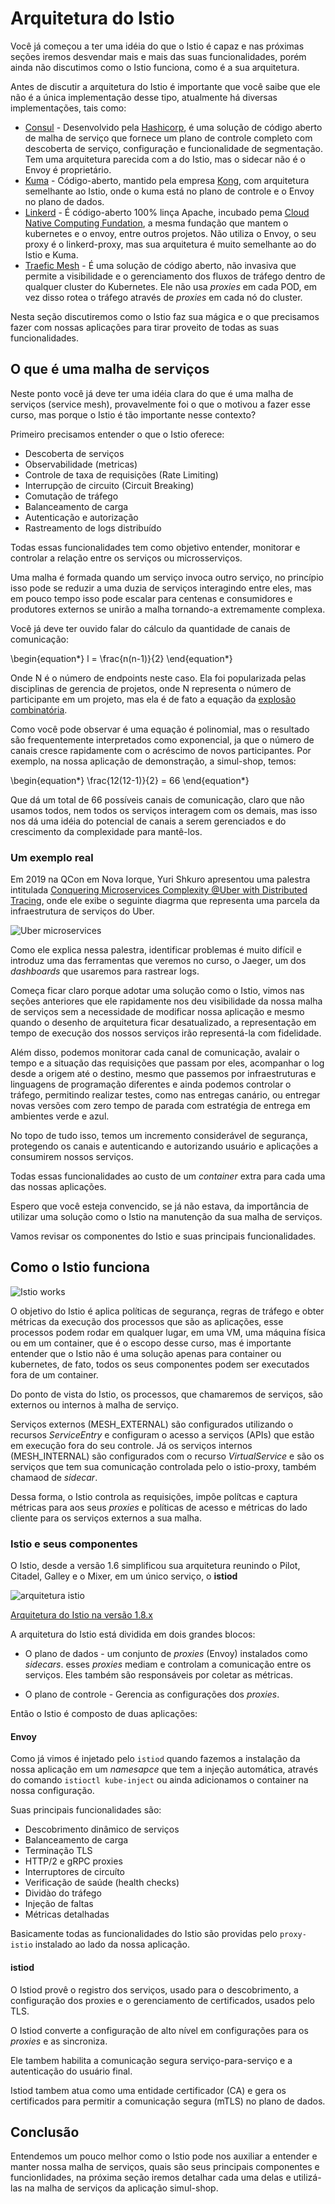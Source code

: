 # Arquitetura do Istio

Você já começou a ter uma idéia do que o Istio é capaz e nas próximas seções iremos desvendar mais e mais das suas funcionalidades, porém ainda não discutimos como o Istio funciona, como é  a sua arquitetura.

Antes de discutir a arquitetura do Istio é importante que você saibe que ele não é a única implementação desse tipo, atualmente há diversas implementações, tais como:

* [Consul](https://www.consul.io/) - Desenvolvido pela [Hashicorp](https://www.hashicorp.com/), é uma solução de código aberto de malha de serviço que fornece um plano de controle completo com descoberta de serviço, configuração e funcionalidade de segmentação. Tem uma arquitetura parecida com a do Istio, mas o sidecar não é o Envoy é proprietário.
* [Kuma](https://kuma.io/) - Código-aberto, mantido pela empresa [Kong](https://konghq.com/), com arquitetura semelhante ao Istio, onde o kuma está no plano de controle e o Envoy no plano de dados.
* [Linkerd](https://linkerd.io/) - É código-aberto 100% linça Apache, incubado pema [Cloud Native Computing Fundation](https://www.cncf.io/), a mesma fundação que mantem o kubernetes e o envoy, entre outros projetos. Não utiliza o Envoy, o seu proxy é o linkerd-proxy, mas sua arquitetura é muito semelhante ao do Istio e Kuma.
* [Traefic Mesh](https://traefik.io/traefik-mesh/) - É uma solução de código aberto, não invasiva que permite a visibilidade e o gerenciamento dos fluxos de tráfego dentro de qualquer cluster do Kubernetes. Ele não usa _proxies_ em cada POD, em vez disso rotea o tráfego através de _proxies_ em cada nó do cluster.

Nesta seção discutiremos como o Istio faz sua mágica e o que precisamos fazer com nossas aplicações para tirar proveito de todas as suas funcionalidades.

## O que é uma malha de serviços

Neste ponto você já deve ter uma idéia clara do que é uma malha de serviços (service mesh), provavelmente foi o que o motivou a fazer esse curso, mas porque o Istio é tão importante nesse contexto?

Primeiro precisamos entender o que o Istio oferece:

* Descoberta de serviços
* Observabilidade (metricas)
* Controle de taxa de requisições (Rate Limiting)
* Interrupção de circuito (Circuit Breaking)
* Comutação de tráfego
* Balanceamento de carga
* Autenticação e autorização
* Rastreamento de logs distribuído

Todas essas funcionalidades tem como objetivo entender, monitorar e controlar a relação entre os serviços ou microsserviços.

Uma malha é formada quando um serviço invoca outro serviço, no princípio isso pode se reduzir a uma duzia de serviços interagindo entre eles, mas em pouco tempo isso pode escalar para centenas e consumidores e produtores externos se unirão a malha tornando-a extremamente complexa.

Você já deve ter ouvido falar do cálculo da quantidade de canais de comunicação:

\begin{equation*}
l = \frac{n(n-1)}{2}
\end{equation*}

Onde N é o número de endpoints neste caso. Ela foi popularizada pelas disciplinas de gerencia de projetos, onde N representa o número de participante em um projeto, mas ela é de fato a equação da [explosão combinatória](https://en.wikipedia.org/wiki/Combinatorial_explosion).

Como você pode observar é uma equação é polinomial, mas o resultado são frequentemente interpretados como exponencial, ja que o número de canais cresce rapidamente com o acréscimo de novos participantes. Por exemplo, na nossa aplicação de demonstração, a simul-shop, temos:

\begin{equation*}
\frac{12(12-1)}{2} = 66
\end{equation*}

Que dá um total de 66 possíveis canais de comunicação, claro que não usamos todos, nem todos os serviços interagem com os demais, mas isso nos dá uma idéia do potencial de canais a serem gerenciados e do crescimento da complexidade para mantê-los.

### Um exemplo real

Em 2019 na QCon em Nova Iorque, Yuri Shkuro apresentou uma palestra intitulada [Conquering Microservices Complexity @Uber with Distributed Tracing](https://youtu.be/EW9GjQNcyzI), onde ele exibe o seguinte diagrma que representa uma parcela da infraestrutura de serviços do Uber.

![Uber microservices](./assets/uber-microservices.png)

Como ele explica nessa palestra, identificar problemas é muito difícil e introduz uma das ferramentas que veremos no curso, o Jaeger, um dos _dashboards_ que usaremos para rastrear logs.

Começa ficar claro porque adotar uma solução como o Istio, vimos nas seções anteriores que ele rapidamente nos deu visibilidade da nossa malha de serviços sem a necessidade de modificar nossa aplicação e mesmo quando o desenho de arquitetura ficar desatualizado, a representação em tempo de execução dos nossos serviços irão representá-la com fidelidade.

Além disso, podemos monitorar cada canal de comunicação, avalair o tempo e a situação das requisições que passam por eles, acompanhar o log desde a origem até o destino, mesmo que passemos por infraestruturas e linguagens de programação diferentes e ainda podemos controlar o tráfego, permitindo realizar testes, como nas entregas canário, ou entregar novas versões com zero tempo de parada com estratégia de entrega em ambientes verde e azul.

No topo de tudo isso, temos um incremento considerável de segurança, protegendo os canais e autenticando e autorizando usuário e aplicações a consumirem nossos serviços.

Todas essas funcionalidades ao custo de um _container_ extra para cada uma das nossas aplicações.

Espero que você esteja convencido, se já não estava, da importância de utilizar uma solução como o Istio na manutenção da sua malha de serviços.

Vamos revisar os componentes do Istio e suas principais funcionalidades.

## Como o Istio funciona

![Istio works](./assets/istio-works.gif)

O objetivo do Istio é aplica políticas de segurança, regras de tráfego e obter métricas da execução dos processos que são as aplicações, esse processos podem rodar em qualquer lugar, em uma VM, uma máquina física ou em um container, que é o escopo desse curso, mas é importante entender que o Istio não é uma solução apenas para container ou kubernetes, de fato, todos os seus componentes podem ser executados fora de um container.

Do ponto de vista do Istio, os processos, que chamaremos de serviços, são externos ou internos à malha de serviço.

Serviços externos (MESH_EXTERNAL) são configurados utilizando o recursos _ServiceEntry_ e configuram o acesso a serviços (APIs) que estão em execução fora do seu controle. Já os serviços internos (MESH_INTERNAL) são configurados com o recurso _VirtualService_ e são os serviços que tem sua comunicação controlada pelo o istio-proxy, também chamaod de _sidecar_.

Dessa forma, o Istio controla as requisições, impõe polítcas e captura métricas para aos seus _proxies_ e políticas de acesso e métricas do lado cliente para os serviços externos a sua malha.

### Istio e seus componentes

O Istio, desde a versão 1.6 simplificou sua arquitetura reunindo o Pilot, Citadel, Galley e o Mixer, em um único serviço, o **istiod**

![arquitetura istio](./assets/istio-arch.png)

[Arquitetura do Istio na versão 1.8.x](https://istio.io/latest/docs/ops/deployment/architecture/)

A arquitetura do Istio está dividida em dois grandes blocos:

* O plano de dados - um conjunto de _proxies_ (Envoy) instalados como _sidecars_. esses _proxies_ mediam e controlam a comunicação entre os serviços. Eles também são responsáveis por coletar as métricas.

* O plano de controle - Gerencia as configurações dos _proxies_.

Então o Istio é composto de duas aplicações:

#### Envoy

Como já vimos é injetado pelo `istiod` quando fazemos a instalação da nossa aplicação em um _namesapce_ que tem a injeção automática, através do comando `istioctl kube-inject` ou ainda adicionamos o container na nossa configuração.
    
Suas principais funcionalidades são:
    
* Descobrimento dinâmico de serviços
* Balanceamento de carga
* Terminação TLS
* HTTP/2 e gRPC proxies
* Interruptores de circuíto
* Verificação de saúde (health checks)
* Dividào do tráfego
* Injeção de faltas
* Métricas detalhadas

Basicamente todas as funcionalidades do Istio são providas pelo `proxy-istio` instalado ao lado da nossa aplicação.

#### istiod
O Istiod provê o registro dos serviços, usado para o descobrimento, a configuração dos proxies e o gerenciamento de certificados, usados pelo TLS.

O Istiod converte a configuração de alto nível em configurações para os _proxies_ e as sincroniza.

Ele tambem habilita a comunicação segura serviço-para-serviço e a autenticação do usuário final.

Istiod tambem atua como uma entidade certificador (CA) e gera os certificados para permitir a comunicação segura (mTLS) no plano de dados.

## Conclusão

Entendemos um pouco melhor como o Istio pode nos auxiliar a entender e manter nossa malha de serviços, quais são seus principais componentes e funcionlidades, na próxima seção iremos detalhar cada uma delas e utilizá-las na malha de serviços da aplicação simul-shop.

